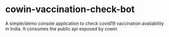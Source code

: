 # cowin-vaccination-check-bot
A simple/demo console application to check covid19 vaccination availability in India. It consumes the public api exposed by cowin
